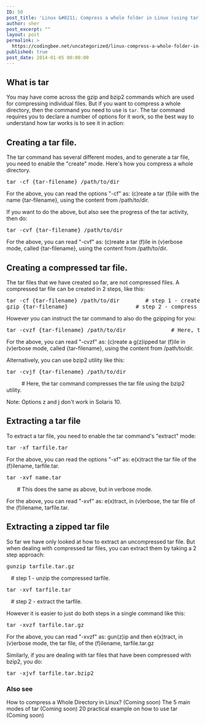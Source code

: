 ```yaml
---
ID: 50
post_title: 'Linux &#8211; Compress a whole folder in Linux (using tar)'
author: sher
post_excerpt: ""
layout: post
permalink: >
  https://codingbee.net/uncategorized/linux-compress-a-whole-folder-in-linux-using-tar
published: true
post_date: 2014-01-05 00:00:00
---
```

<h2>What is tar</h2>
You may have come across the gzip and bzip2 commands which are used for compressing individual files. But if you want to compress a whole directory, then the command you need to use is <code>tar</code>. The tar command requires you to declare a number of options for it work, so the best way to understand how tar works is to see it in action:


<h2>Creating a tar file.</h2>
The tar command has several different modes, and to generate a tar file, you need to enable the "create" mode. Here's how you compress a whole directory.

<pre>tar -cf {tar-filename} /path/to/dir</pre>

For the above, you can read the options "-cf" as: (c)reate a tar (f)ile with the name {tar-filename}, using the content from /path/to/dir.

If you want to do the above, but also see the progress of the tar activity, then do:

<pre>tar -cvf {tar-filename} /path/to/dir</pre>

For the above, you can read "-cvf" as: (c)reate a tar (f)ile in (v)erbose mode, called {tar-filename}, using the content from /path/to/dir.


<h2>Creating a compressed tar file.</h2>
The tar files that we have created so far, are not compressed files. A compressed tar file can be created in 2 steps, like this:
<pre>
tar -cf {tar-filename} /path/to/dir        # step 1 - create the tarfile.
gzip {tar-filename}                     # step 2 - compress the tarfile.
</pre> 

However you can instruct the tar command to also do the gzipping for you:

<pre>
tar -cvzf {tar-filename} /path/to/dir              # Here, tar compresses the tar file using the gzip utility.
</pre>

For the above, you can read "-cvzf" as: (c)reate a g(z)ipped tar (f)ile in (v)erbose mode, called {tar-filename}, using the content from /path/to/dir.

Alternatively, you can use bzip2 utility like this:

<pre>tar -cvjf {tar-filename} /path/to/dir  </pre>           # Here, the tar command compresses the tar file using the bzip2 utility.

Note: Options z and j don't work in Solaris 10.


<h2>Extracting a tar file</h2>
To extract a tar file, you need to enable the tar command's "extract" mode:

<pre>tar -xf tarfile.tar</pre>

For the above, you can read the options "-xf" as: e(x)tract the tar file of the (f)ilename, tarfile.tar.

<pre>tar -xvf name.tar  </pre>          # This does the same as above, but in verbose mode.

For the above, you can read "-xvf" as: e(x)tract, in (v)erbose, the tar file of the (f)ilename, tarfile.tar.


<h2>Extracting a zipped tar file</h2>
So far we have only looked at how to extract an uncompressed tar file. But when dealing with compressed tar files, you can extract them by taking a 2 step approach:

<pre>gunzip tarfile.tar.gz  </pre>     # step 1 - unzip the compressed tarfile.
<pre>tar -xvf tarfile.tar  </pre>     # step 2 - extract the tarfile.

However it is easier to just do both steps in a single command like this:

<pre>tar -xvzf tarfile.tar.gz</pre>

For the above, you can read "-xvzf" as: gun(z)ip and then e(x)tract, in (v)erbose mode, the tar file, of the (f)ilename, tarfile.tar.gz

Similarly, if you are dealing with tar files that have been compressed with bzip2, you do:

<pre>tar -xjvf tarfile.tar.bzip2</pre>


<h3>Also see</h3>
How to compress a Whole Directory in Linux? (Coming soon)
The 5 main modes of tar (Coming soon)
20 practical example on how to use tar (Coming soon)